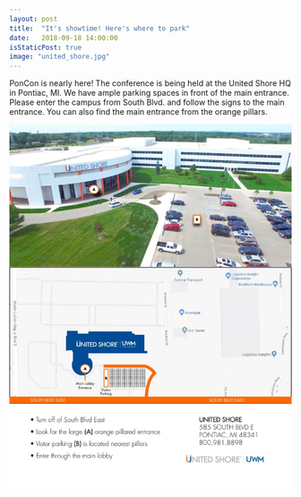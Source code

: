 ```yaml
---
layout: post
title:  "It's showtime! Here's where to park"
date:   2018-09-18 14:00:00
isStaticPost: true
image: "united_shore.jpg"
---
```


PonCon is nearly here! The conference is being held at the United Shore HQ in Pontiac, MI. We have ample parking spaces in front of the main entrance. Please enter the campus from South Blvd. and follow the signs to the main entrance. You can also find the main entrance from the orange pillars.

![PonCon Parking](/img/posts/Parking_Directions.jpg)